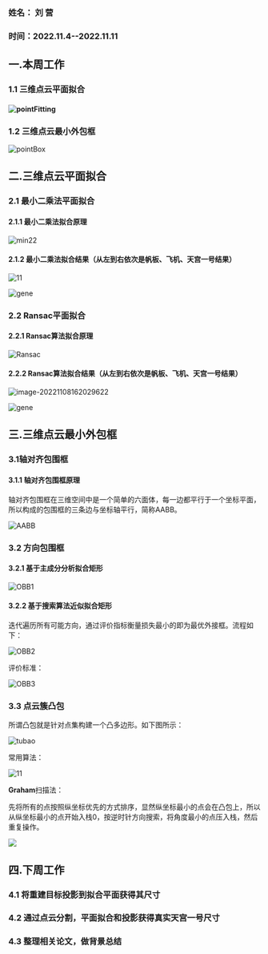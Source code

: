 ### 姓名： 刘 营

### 时间：2022.11.4--2022.11.11



## 一.本周工作

### 1.1 三维点云平面拟合

#### ![pointFitting](./images/2022.11.11/min2/pointFitting.jpg)

### 1.2 三维点云最小外包框

![pointBox](./images/2022.11.11/pointBox/pointBox.jpg)



## 二.三维点云平面拟合

### 2.1 最小二乘法平面拟合

#### 2.1.1 最小二乘法拟合原理

![min22](./images/2022.11.11/min2/min22.jpg)

#### 2.1.2 最小二乘法拟合结果（从左到右依次是帆板、飞机、天宫一号结果）

![11](./images/2022.11.11/min2/11.jpg)

![gene](./images/2022.11.11/min2/gene.jpg)

### 2.2 Ransac平面拟合

#### 2.2.1 Ransac算法拟合原理

![Ransac](./images/2022.11.11/ransac/Ransac.jpg)

#### 2.2.2 Ransac算法拟合结果（从左到右依次是帆板、飞机、天宫一号结果）

![image-20221108162029622](./images/2022.11.11/ransac/12.jpg)

![gene](./images/2022.11.11/ransac/gene.jpg)

## 三.三维点云最小外包框

### 3.1轴对齐包围框

#### 3.1.1 轴对齐包围框原理

轴对齐包围框在三维空间中是一个简单的六面体，每一边都平行于一个坐标平面，所以构成的包围框的三条边与坐标轴平行，简称AABB。

![AABB](./images/2022.11.11/pointBox/AABB.jpg)

### 3.2 方向包围框

#### 3.2.1 基于主成分分析拟合矩形

![OBB1](./images/2022.11.11/pointBox/OBB1.jpg)

#### 3.2.2 基于搜索算法近似拟合矩形

迭代遍历所有可能方向，通过评价指标衡量损失最小的即为最优外接框。流程如下：

![OBB2](./images/2022.11.11/pointBox/OBB2.jpg)

评价标准：

![OBB3](./images/2022.11.11/pointBox/OBB3.jpg)

### 3.3 点云簇凸包

所谓凸包就是针对点集构建一个凸多边形。如下图所示：

![tubao](./images/2022.11.11/pointBox/tubao.jpg)

常用算法：

![11](./images/2022.11.11/pointBox/11.jpg)

**Graham**扫描法：

先将所有的点按照纵坐标优先的方式排序，显然纵坐标最小的点会在凸包上，所以从纵坐标最小的点开始入栈0，按逆时针方向搜索，将角度最小的点压入栈，然后重复操作。

![](./images/2022.11.11/pointBox/aaa.gif)

## 四.下周工作

### 4.1 将重建目标投影到拟合平面获得其尺寸

### 4.2 通过点云分割，平面拟合和投影获得真实天宫一号尺寸

### 4.3 整理相关论文，做背景总结














